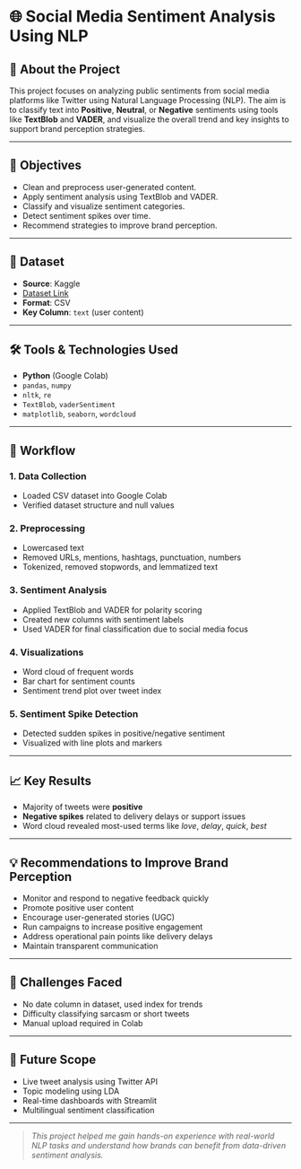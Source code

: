 # 🌐 Social Media Sentiment Analysis Using NLP

## 🧠 About the Project
This project focuses on analyzing public sentiments from social media platforms like Twitter using Natural Language Processing (NLP). The aim is to classify text into **Positive**, **Neutral**, or **Negative** sentiments using tools like **TextBlob** and **VADER**, and visualize the overall trend and key insights to support brand perception strategies.

---

## 🎯 Objectives
- Clean and preprocess user-generated content.
- Apply sentiment analysis using TextBlob and VADER.
- Classify and visualize sentiment categories.
- Detect sentiment spikes over time.
- Recommend strategies to improve brand perception.

---

## 📁 Dataset
- **Source**: Kaggle  
- [Dataset Link](https://www.kaggle.com/datasets/kashishparmar02/social-media-sentiments-analysis-dataset)
- **Format**: CSV  
- **Key Column**: `text` (user content)

---

## 🛠️ Tools & Technologies Used
- **Python** (Google Colab)
- `pandas`, `numpy`
- `nltk`, `re`
- `TextBlob`, `vaderSentiment`
- `matplotlib`, `seaborn`, `wordcloud`

---

## 🔄 Workflow

### 1. Data Collection
- Loaded CSV dataset into Google Colab
- Verified dataset structure and null values

### 2. Preprocessing
- Lowercased text
- Removed URLs, mentions, hashtags, punctuation, numbers
- Tokenized, removed stopwords, and lemmatized text

### 3. Sentiment Analysis
- Applied TextBlob and VADER for polarity scoring
- Created new columns with sentiment labels
- Used VADER for final classification due to social media focus

### 4. Visualizations
- Word cloud of frequent words
- Bar chart for sentiment counts
- Sentiment trend plot over tweet index

### 5. Sentiment Spike Detection
- Detected sudden spikes in positive/negative sentiment
- Visualized with line plots and markers

---

## 📈 Key Results
- Majority of tweets were **positive**
- **Negative spikes** related to delivery delays or support issues
- Word cloud revealed most-used terms like *love*, *delay*, *quick*, *best*

---

## 💡 Recommendations to Improve Brand Perception
- Monitor and respond to negative feedback quickly
- Promote positive user content
- Encourage user-generated stories (UGC)
- Run campaigns to increase positive engagement
- Address operational pain points like delivery delays
- Maintain transparent communication

---

## 🚧 Challenges Faced
- No date column in dataset, used index for trends
- Difficulty classifying sarcasm or short tweets
- Manual upload required in Colab

---

## 🔮 Future Scope
- Live tweet analysis using Twitter API
- Topic modeling using LDA
- Real-time dashboards with Streamlit
- Multilingual sentiment classification

---



> *This project helped me gain hands-on experience with real-world NLP tasks and understand how brands can benefit from data-driven sentiment analysis.*


